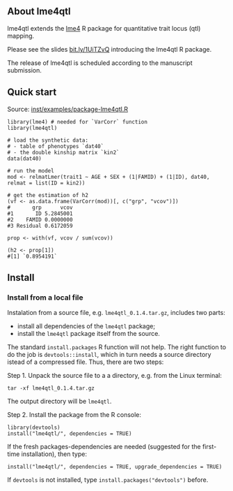 ## About lme4qtl

lme4qtl extends the [lme4](https://github.com/lme4/lme4) R package for quantitative trait locus (qtl) mapping.

Please see the slides [bit.ly/1UiTZvQ](http://bit.ly/1UiTZvQ) introducing the lme4qtl R package.

The release of lme4qtl is scheduled according to the manuscript submission. 

## Quick start

Source: [inst/examples/package-lme4qtl.R](inst/examples/package-lme4qtl.R)

```
library(lme4) # needed for `VarCorr` function
library(lme4qtl)

# load the synthetic data: 
# - table of phenotypes `dat40`
# - the double kinship matrix `kin2`
data(dat40)

# run the model
mod <- relmatLmer(trait1 ~ AGE + SEX + (1|FAMID) + (1|ID), dat40, relmat = list(ID = kin2))

# get the estimation of h2
(vf <- as.data.frame(VarCorr(mod))[, c("grp", "vcov")])
#       grp      vcov
#1       ID 5.2845001
#2    FAMID 0.0000000
#3 Residual 0.6172059

prop <- with(vf, vcov / sum(vcov))

(h2 <- prop[1]) 
#[1] `0.8954191`
```

## Install

### Install from a local file

Instalation from a source file, e.g. `lme4qtl_0.1.4.tar.gz`, includes two parts:

* install all dependencies of the `lme4qtl` package;
* install the `lme4qtl` package itself from the source.

The standard `install.packages` R function will not help. The right function to do the job is `devtools::install`, which in turn needs a source directory istead of a compressed file. Thus, there are two steps:

Step 1. Unpack the source file to a a directory, e.g. from the Linux terminal:

```
tar -xf lme4qtl_0.1.4.tar.gz
```

The output directory will be `lme4qtl`.

Step 2. Install the package from the R console:

```
library(devtools)
install("lme4qtl/", dependencies = TRUE)
```

If the fresh packages-dependencies are needed (suggested for the first-time installation), then type:

```
install("lme4qtl/", dependencies = TRUE, upgrade_dependencies = TRUE)
```

If `devtools` is not installed, type `install.packages("devtools")` before.
